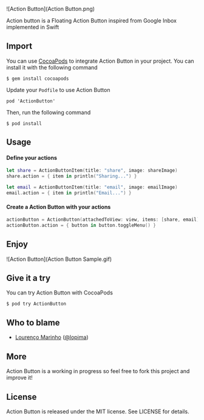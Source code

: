 ![Action Button](Action Button.png)

Action button is a Floating Action Button inspired from Google Inbox implemented in Swift

Import
--
You can use [CocoaPods](https://cocoapods.org/) to integrate Action Button in your project.
You can install it with the following command

```
$ gem install cocoapods
```

Update your ```Podfile``` to use Action Button

```
pod 'ActionButton'
```
Then, run the following command

```
$ pod install
```

Usage
--

#### Define your actions
```swift
let share = ActionButtonItem(title: "share", image: shareImage)
share.action = { item in println("Sharing...") }

let email = ActionButtonItem(title: "email", image: emailImage)
email.action = { item in println("Email...") }
```

#### Create a Action Button with your actions
```swift
actionButton = ActionButton(attachedToView: view, items: [share, email])
actionButton.action = { button in button.toggleMenu() }
```


Enjoy
--
![Action Button](Action Button Sample.gif)

## Give it a try
You can try Action Button with CocoaPods
```
$ pod try ActionButton
```
Who to blame
--
- [Lourenço Marinho](http://github.com/lourenco-marinho) ([@lopima](https://twitter.com/lopima))

More
--
Action Button is a working in progress so feel free to fork this project and improve it!

License
--
Action Button is released under the MIT license. See LICENSE for details.
